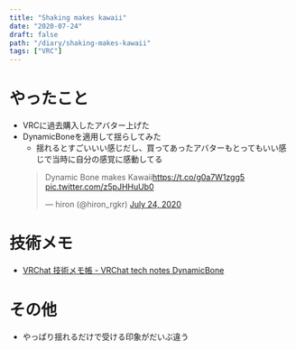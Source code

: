 ```yaml
---
title: "Shaking makes kawaii"
date: "2020-07-24"
draft: false
path: "/diary/shaking-makes-kawaii"
tags: ["VRC"]
---
```


# やったこと

+ VRCに過去購入したアバター上げた
+ DynamicBoneを適用して揺らしてみた
  + 揺れるとすごいいい感じだし、買ってあったアバターもとってもいい感じで当時に自分の感覚に感動してる
  <blockquote class="twitter-tweet"><p lang="en" dir="ltr">Dynamic Bone makes Kawaii<a href="https://t.co/g0a7W1zgg5">https://t.co/g0a7W1zgg5</a> <a href="https://t.co/z5pJHHuUb0">pic.twitter.com/z5pJHHuUb0</a></p>&mdash; hiron (@hiron_rgkr) <a href="https://twitter.com/hiron_rgkr/status/1286497116739649536?ref_src=twsrc%5Etfw">July 24, 2020</a></blockquote> <script async src="https://platform.twitter.com/widgets.js" charset="utf-8"></script>


# 技術メモ

+ [VRChat 技術メモ帳 - VRChat tech notes DynamicBone](https://vrcworld.wiki.fc2.com/wiki/DynamicBone)
  
# その他

+ やっぱり揺れるだけで受ける印象がだいぶ違う
